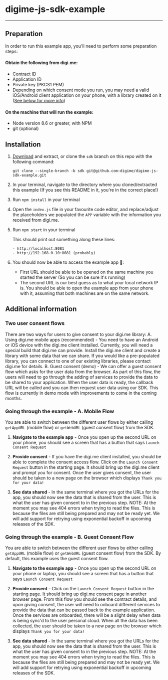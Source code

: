 # digime-js-sdk-example

---
## Preparation
In order to run this example app, you'll need to perform some preparation steps:

#### Obtain the following from digi.me:
* Contract ID
* Application ID
* Private key (PKCS1 PEM)
* Depending on which consent mode you run, you may need a valid iOS/Android client application on your phone, with a library created on it ([See below for more info](#setting-up-the-digi.me-library))

#### On the machine that will run the example:
* Node version 8.6 or greater, with NPM
* git (optional)

## Installation
1. [Download](https://github.com/digime/digime-js-sdk-example/archive/sdk.zip) and extract, or clone the `sdk` branch on this repo with the following command:

    `git clone --single-branch -b sdk git@github.com:digime/digime-js-sdk-example.git`

2. In your terminal, navigate to the directory where you cloned/extracted this example (If you see this README in it, you're in the correct place!)

3. Run `npm install` in your terminal

4. Open the `index.js` file in your favourite code editor, and replace/adjust the placeholders we populated the `APP` variable with the information you received from digi.me.

5. Run `npm start` in your terminal

    This should print out something along these lines:

    ```Example app now running on:
    - http://localhost:8081
    - http://192.168.0.10:8081 (probably)
    ```



6. You should now be able to access the example app 🎉:
    - First URL should be able to be opened on the same machine you started the server (So you can be sure it's running)
    - The second URL is our best guess as to what your local network IP is. You should be able to open the example app from your phone with it, assuming that both machines are on the same network.

## Additional information

### Two user consent flows

There are two ways for users to give consent to your digi.me library: 
A. Using digi.me mobile apps (recommended) - You need to have an Android or iOS device with the digi.me client installed. Currently, you will need a special build that digi.me can provide. Install the digi.me client and create a library with some data that we can share. If you would like a pre-populated library, you can connect to one of our existing libraries, please contact digi.me for details.
B. Guest consent (demo) - We can offer a guest consent flow which asks for the user data from the browser. As part of this flow, the users will need to go through the adding of services to provide the data to be shared to your application. When the user data is ready, the callback URL will be called and you can then request user data using our SDK. This flow is currently in demo mode with improvements to come in the coming months.

### Going through the example - A. Mobile Flow

You are able to switch between the different user flows by either calling `getAppURL` (mobile flow) or `getWebURL` (guest consent flow) from the SDK.
1. **Navigate to the example app** - Once you open up the second URL on your phone, you should see a screen that has a button that says `Launch Consent Request`

2. **Provide consent** - If you have the digi.me client installed, you should be able to complete the consent access flow. Click on the `Launch Consent Request` button in the starting page. It should bring up the digi.me client and prompt you for consent. Once the user gives consent, the user should be taken to a new page on the browser which displays `Thank you for your data!`

3. **See data shared** - In the same terminal where you got the URLs for the app, you should now see the data that is shared from the user. This is what the user has given consent to in the previous step. NOTE: At the moment you may see 404 errors when trying to read the files. This is because the files are still being prepared and may not be ready yet. We will add support for retrying using exponential backoff in upcoming releases of the SDK.

### Going through the example - B. Guest Consent Flow

You are able to switch between the different user flows by either calling `getAppURL` (mobile flow) or `getWebURL` (guest consent flow) from the SDK. By default, this example uses the guest consent flow.
1. **Navigate to the example app** - Once you open up the second URL on your phone or laptop, you should see a screen that has a button that says `Launch Consent Request`

2. **Provide consent** - Click on the `Launch Consent Request` button in the starting page. It should bring up digi.me consent page in another browser page. From this flow you should see the contract details, and upon giving consent, the user will need to onboard different services to provide the data that can be passed back to the example application. Once the services are onboarded, there will be a slight delay when data is being sync'd to the user personal cloud. When all the data has been collected, the user should be taken to a new page on the browser which displays `Thank you for your data!`

3. **See data shared** - In the same terminal where you got the URLs for the app, you should now see the data that is shared from the user. This is what the user has given consent to in the previous step. NOTE: At the moment you may see 404 errors when trying to read the files. This is because the files are still being prepared and may not be ready yet. We will add support for retrying using exponential backoff in upcoming releases of the SDK.
